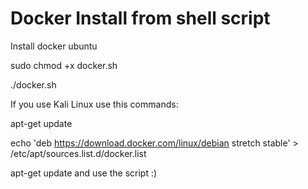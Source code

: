 # Docker Install from shell script
Install docker ubuntu

sudo chmod +x docker.sh


./docker.sh

If you use Kali Linux use this commands:

apt-get update 

echo 'deb https://download.docker.com/linux/debian stretch stable' > /etc/apt/sources.list.d/docker.list

apt-get update and use the script :)
